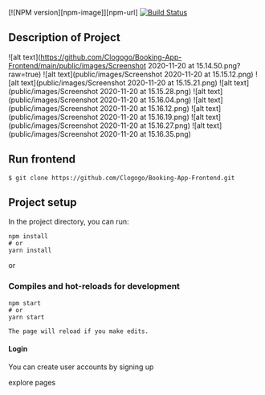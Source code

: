[![NPM version][npm-image]][npm-url]
[![Build Status](https://travis-ci.com/Clogogo/Booking-App-Frontend.svg?branch=main)](https://travis-ci.com/github/Clogogo/Booking-App-Frontend)
                                                                                      <br />
## Description of Project 
![alt text](https://github.com/Clogogo/Booking-App-Frontend/main/public/images/Screenshot 2020-11-20 at 15.14.50.png?raw=true)
![alt text](public/images/Screenshot 2020-11-20 at 15.15.12.png)
![alt text](public/images/Screenshot 2020-11-20 at 15.15.21.png)
![alt text](public/images/Screenshot 2020-11-20 at 15.15.28.png)
![alt text](public/images/Screenshot 2020-11-20 at 15.16.04.png)
![alt text](public/images/Screenshot 2020-11-20 at 15.16.12.png)
![alt text](public/images/Screenshot 2020-11-20 at 15.16.19.png)
![alt text](public/images/Screenshot 2020-11-20 at 15.16.27.png)
![alt text](public/images/Screenshot 2020-11-20 at 15.16.35.png)

## Run frontend

    $ git clone https://github.com/Clogogo/Booking-App-Frontend.git
   

## Project setup

In the project directory, you can run:

```
npm install
# or
yarn install
```

or

### Compiles and hot-reloads for development

```
npm start
# or
yarn start

The page will reload if you make edits.
```
#### Login
You can create user accounts by signing up 

explore pages